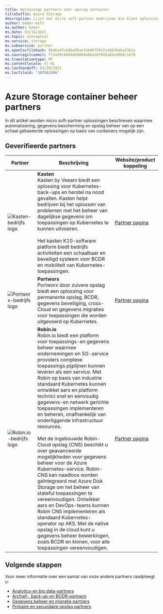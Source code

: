 ```yaml
---
title: Oplossings partners voor opslag container
titleSuffix: Azure Storage
description: Lijst met micro soft-partner bedrijven die klant oplossingen bouwen voor containers met Azure Storage
author: beber-msft
ms.author: beber
ms.date: 03/15/2021
ms.topic: conceptual
ms.service: storage
ms.subservice: partner
ms.openlocfilehash: 8b46ad7a34be99aefeb067591fa1b029dba2361e
ms.sourcegitcommit: 772eb9c6684dd4864e0ba507945a83e48b8c16f0
ms.translationtype: MT
ms.contentlocale: nl-NL
ms.lasthandoff: 03/20/2021
ms.locfileid: "103561886"
---
```

# <a name="azure-storage-container-management-partners"></a>Azure Storage container beheer partners

In dit artikel worden micro soft-partner oplossingen beschreven waarmee automatisering, gegevens bescherming en opslag beheer van op een schaal gebaseerde oplossingen op basis van containers mogelijk zijn.

## <a name="verified-partners"></a>Geverifieerde partners

| Partner | Beschrijving | Website/product koppeling |
| ------- | ----------- | -------------------- |
| ![Kasten-bedrijfs logo](./media/kasten-logo.png) |**Kasten**<br>Kasten by Veeam biedt een oplossing voor Kubernetes-back-ups en herstel na nood gevallen. Kasten helpt bedrijven bij het oplossen van problemen met het beheer van dagelijkse gegevens om toepassingen op Kubernetes te kunnen uitvoeren.<br><br>Het kasten K10-software platform biedt bedrijfs activiteiten een schaalbaar en beveiligd systeem voor BCDR en mobiliteit van Kubernetes-toepassingen.|[Partner pagina](https://docs.kasten.io/latest/install/azure/azure.html)|
| ![Portworx-bedrijfs logo](./media/portworx-logo.png) |**Portworx**<br>Portworx door zuivere opslag biedt een oplossing voor permanente opslag, BCDR, gegevens beveiliging, cross-Cloud en gegevens migraties voor toepassingen die worden uitgevoerd op Kubernetes.|[Partner pagina](https://portworx.com/azure/)|
| ![<n/>Robin.io-bedrijfs logo](./media/robin-logo.png) |**<n/>Robin.io**<br>Robin.io biedt een platform voor toepassings-en gegevens beheer waarmee ondernemingen en 5G-service providers complexe toepassings pijplijnen kunnen leveren als een service. Met Robin op basis van industrie standaard Kubernetes kunnen ontwikkel aars en platform technici snel en eenvoudig gegevens-en netwerk gerichte toepassingen implementeren en beheren, onafhankelijk van onderliggende infrastructuur resources.<br><br>Met de ingebouwde Robin-Cloud opslag (CNS) beschikt u over geavanceerde mogelijkheden voor gegevens beheer voor de Azure Kubernetes-service. Robin-CNS kan naadloos worden geïntegreerd met Azure Disk Storage om het beheer van stateful toepassingen te vereenvoudigen. Ontwikkel aars en DevOps-teams kunnen Robin CNS implementeren als standaard Kubernetes-operator op AKS. Met de native opslag in de cloud kunt u gegevens beheer bewerkingen, zoals BCDR en klonen, voor alle toepassingen vereenvoudigen. |[Partner pagina](https://robin.io/robin-cloud-native-storage-for-microsoft-aks/)|

## <a name="next-steps"></a>Volgende stappen

Voor meer informatie over een aantal van onze andere partners raadpleegt u:

- [Analytics-en big data-partners](..\analytics\partner-overview.md)
- [Archief-, back-up-en BCDR-partners](..\backup-archive-disaster-recovery\partner-overview.md)
- [Gegevens beheer en migratie partners](..\data-management\partner-overview.md)
- [Primaire en secundaire opslag partners](..\primary-secondary-storage\partner-overview.md)